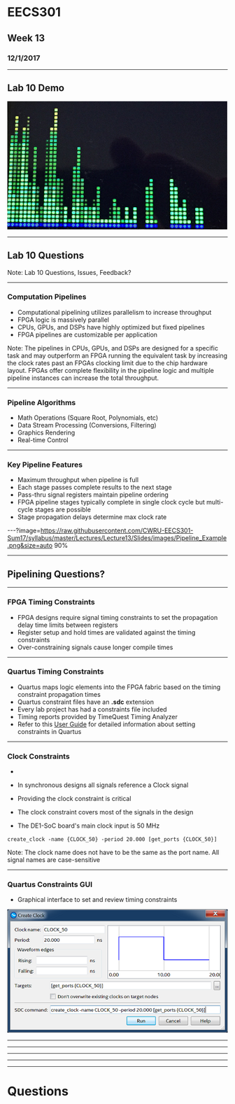 # EECS301

## Week 13

### 12/1/2017

---

## Lab 10 Demo

![Demo](https://raw.githubusercontent.com/CWRU-EECS301-Sum17/syllabus/master/Lectures/Lecture13/Slides/images/Lab10_Demo.png)

---

## Lab 10 Questions

Note:
Lab 10 Questions, Issues, Feedback?

---

### Computation Pipelines

* Computational pipelining utilizes parallelism to increase throughput
* FPGA logic is massively parallel
* CPUs, GPUs, and DSPs have highly optimized but fixed pipelines
* FPGA pipelines are customizable per application

Note:
The pipelines in CPUs, GPUs, and DSPs are designed for a specific task and may outperform an FPGA running the equivalent task by increasing the clock rates past an FPGAs clocking limit due to the chip hardware layout.
FPGAs offer complete flexibility in the pipeline logic and multiple pipeline instances can increase the total throughput.

---

### Pipeline Algorithms

* Math Operations (Square Root, Polynomials, etc)
* Data Stream Processing (Conversions, Filtering)
* Graphics Rendering
* Real-time Control

---

### Key Pipeline Features

* Maximum throughput when pipeline is full
* Each stage passes complete results to the next stage
* Pass-thru signal registers maintain pipeline ordering
* FPGA pipeline stages typically complete in single clock cycle but multi-cycle stages are possible
* Stage propagation delays determine max clock rate

---?image=https://raw.githubusercontent.com/CWRU-EECS301-Sum17/syllabus/master/Lectures/Lecture13/Slides/images/Pipeline_Example.png&size=auto 90%

---

## Pipelining Questions?

---

### FPGA Timing Constraints

* FPGA designs require signal timing constraints to set the propagation delay time limits between registers
* Register setup and hold times are validated against the timing constraints
* Over-constraining signals cause longer compile times 

---

### Quartus Timing Constraints

* Quartus maps logic elements into the FPGA fabric based on the timing constraint propagation times
* Quartus constraint files have an **.sdc** extension
* Every lab project has had a constraints file included
* Timing reports provided by TimeQuest Timing Analyzer
* Refer to this [User Guide](http://www.alterawiki.com/uploads/3/3f/TimeQuest_User_Guide.pdf) for detailed information about setting constraints in Quartus

---

### Clock Constraints

* 


* In synchronous designs all signals reference a Clock signal
* Providing the clock constraint is critical
* The clock constraint covers most of the signals in the design
* The DE1-SoC board's main clock input is 50 MHz

```
create_clock -name {CLOCK_50} -period 20.000 [get_ports {CLOCK_50}]
```

Note:
The clock name does not have to be the same as the port name.
All signal names are case-sensitive

---

### Quartus Constraints GUI

* Graphical interface to set and review timing constraints

![Create Clock GUI](https://raw.githubusercontent.com/CWRU-EECS301-Sum17/syllabus/master/Lectures/Lecture13/Slides/images/Timing_Create_Clock.png)

---


---


---


---


---

# Questions


